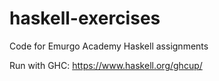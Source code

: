# haskell-exercises

Code for Emurgo Academy Haskell assignments

Run with GHC: https://www.haskell.org/ghcup/